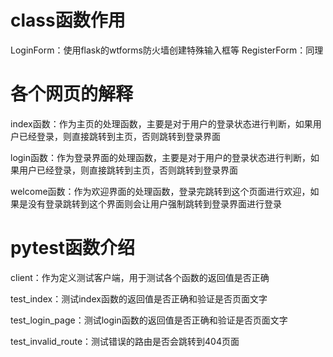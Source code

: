 # class函数作用

LoginForm：使用flask的wtforms防火墙创建特殊输入框等
RegisterForm：同理

# 各个网页的解释

index函数：作为主页的处理函数，主要是对于用户的登录状态进行判断，如果用户已经登录，则直接跳转到主页，否则跳转到登录界面

login函数：作为登录界面的处理函数，主要是对于用户的登录状态进行判断，如果用户已经登录，则直接跳转到主页，否则跳转到登录界面

welcome函数：作为欢迎界面的处理函数，登录完跳转到这个页面进行欢迎，如果是没有登录跳转到这个界面则会让用户强制跳转到登录界面进行登录

# pytest函数介绍

client：作为定义测试客户端，用于测试各个函数的返回值是否正确

test_index：测试index函数的返回值是否正确和验证是否页面文字

test_login_page：测试login函数的返回值是否正确和验证是否页面文字

test_invalid_route：测试错误的路由是否会跳转到404页面
